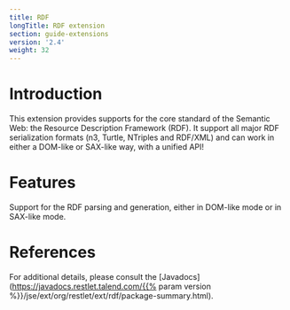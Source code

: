 ```yaml
---
title: RDF
longTitle: RDF extension
section: guide-extensions
version: '2.4'
weight: 32
---
```

# Introduction

This extension provides supports for the core standard of the Semantic
Web: the Resource Description Framework (RDF). It support all major RDF
serialization formats (n3, Turtle, NTriples and RDF/XML) and can work in
either a DOM-like or SAX-like way, with a unified API!

# Features

Support for the RDF parsing and generation, either in DOM-like mode or in SAX-like mode.

# References

For additional details, please consult the [Javadocs](https://javadocs.restlet.talend.com/{{% param version %}}/jse/ext/org/restlet/ext/rdf/package-summary.html).
